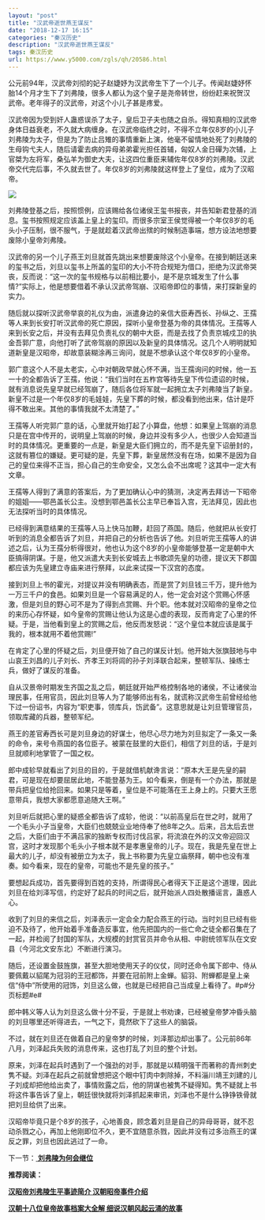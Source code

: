 ```yaml
---
layout: "post"
title: "汉武帝逝世燕王谋反"
date: "2018-12-17 16:15"
categories: "秦汉历史"
description: "汉武帝逝世燕王谋反"
tags: 秦汉历史
url: https://www.y5000.com/zgls/qh/20586.html
---
```






公元前94年，汉武帝刘彻的妃子赵婕妤为汉武帝生下了一个儿子。传闻赵婕妤怀胎14个月才生下了刘弗陵，很多人都认为这个皇子是尧帝转世，纷纷赶来祝贺汉武帝。老年得子的汉武帝，对这个小儿子甚是疼爱。

汉武帝因为受到奸人蛊惑误杀了太子，皇后卫子夫也随之自杀。得知真相的汉武帝身体日益衰老，不久就大病缠身。在汉武帝临终之时，不得不立年仅8岁的小儿子刘弗陵为太子，但是为了防止吕雉的事情重新上演，他毫不留情地处死了刘弗陵的生母钩弋夫人，随后请霍去病的异母弟弟霍光担任首辅，匈奴人金日磾为次辅，上官桀为左将军，桑弘羊为御史大夫，让这四位重臣来辅佐年仅8岁的刘弗陵。汉武帝交代完后事，不久就去世了。年仅8岁的刘弗陵就这样登上了皇位，成为了汉昭帝。

![](https://img.y5000.com/uploads/allimg/170502/8-1F502095I3149.jpg)

刘弗陵登基之后，按照惯例，应该赐给各位诸侯王玺书报丧，并告知新君登基的消息。玺书按照规定应该盖上皇上的玺印。而很多宗室王侯觉得被一个年仅8岁的毛头小子压制，很不服气，于是就趁着汉武帝出殡的时候制造事端，想方设法地想要废除小皇帝刘弗陵。

汉武帝的另一个儿子燕王刘旦就首先跳出来想要废除这个小皇帝。在接到朝廷送来的玺书之后，刘旦以玺书上所盖的玺印的大小不符合规矩为借口，拒绝为汉武帝哭丧，反而说：“这一次的玺书规格与以前相比要小，是不是京城发生了什么事情?”实际上，他是想要借着不承认汉武帝驾崩、汉昭帝即位的事情，来打探新皇的实力。

随后就以探听汉武帝举哀的礼仪为由，派遣身边的亲信大臣寿西长、孙纵之、王孺等人来到长安打听汉武帝的死亡原因，探听小皇帝登基为帝的具体情况。王孺等人来到长安之后，并没有去拜见负责礼仪的朝中大臣，而是去找了负责京城戍卫的执金吾郭广意，向他打听了武帝驾崩的原因以及新皇的具体情况。这几个人明明就知道新皇是汉昭帝，却故意装糊涂再三询问，就是不想承认这个年仅8岁的小皇帝。

郭广意这个人不是太老实，心中对朝政早就心怀不满，当王孺询问的时候，他一五一十的全都告诉了王孺，他说：“我们当时在五柞宫等待先皇下传位遗诏的时候，就有消息说先皇早就已经驾崩了，随后各位将军就一起拥立太子刘弗陵当了新皇。新皇不过是一个年仅8岁的毛娃娃，先皇下葬的时候，都没看到他出来，估计是吓得不敢出来。其他的事情我就不太清楚了。”

王孺等人听完郭广意的话，心里就开始打起了小算盘，他想：如果皇上驾崩的消息只是在宫中传开的，说明皇上驾崩的时候，身边并没有多少人，也很少人会知道当时的具体情况。更重要的一点是，新皇是大臣们拥立的，而不是先皇下诏册封的，这就有篡位的嫌疑。更可疑的是，先皇下葬，新皇居然没有在场，如果不是因为自己的皇位来得不正当，担心自己的生命安全，又怎么会不出席呢？这其中一定大有文章。

王孺等人得到了满意的答案后，为了更加确认心中的猜测，决定再去拜访一下昭帝的姐姐——鄂邑盖长公主。没想到鄂邑盖长公主早已奉旨入宫，无法拜见，因此也无法探听当时的具体情况。

已经得到满意结果的王孺等人马上快马加鞭，赶回了燕国。随后，他就把从长安打听到的消息全都告诉了刘旦，并把自己的分析也告诉了他。刘旦听完王孺等人的讲述之后，认为王孺分析得很对，他也认为这个8岁的小皇帝能够登基一定是朝中大臣搞得阴谋。于是，他又派遣大夫到长安城去上书歌颂先皇的功德，提议天下郡国都应该为先皇建立寺庙来进行祭拜，以此来试探一下汉宫的态度。

接到刘旦上书的霍光，对提议并没有明确表态，而是赏了刘旦钱三千万，提升他为一万三千户的食邑。如果刘旦是一个容易满足的人，他一定会对这个赏赐心怀感激，但是刘旦的野心可不是为了得到点赏赐、升个职。他本就对汉昭帝的皇帝之位的来历心存怀疑，如今皇帝的赏赐让他认为这是心虚的表现，反而肯定了心里的怀疑。于是，当他看到皇上的赏赐之后，他反而发怒说：“这个皇位本就应该是属于我的，根本就用不着他赏赐!”

在肯定了心里的怀疑之后，刘旦便开始了自己的谋反计划。他开始大张旗鼓地与中山哀王刘昌的儿子刘长、齐孝王刘将闾的孙子刘泽联合起来，整顿军队、操练士兵，做好了谋反的准备。

自从汉景帝时期发生齐国之乱之后，朝廷就开始严格控制各地的诸侯，不让诸侯治理民事，任用官员，因此刘旦等人为了能够师出有名，就谎称汉武帝生前曾经给他下过一份诏书，内容为“职吏事，领库兵，饬武备”。这意思就是让刘旦管理官员，领取库藏的兵器，整顿军纪。

燕王的差官寿西长可是刘旦身边的好谋士，他尽心尽力地为刘旦拟定了一条又一条的命令，来号令燕国的各位臣子。被蒙在鼓里的大臣们，相信了刘旦的话，于是刘旦就顺利地掌管了一国之权。

郎中成轸早就看出了刘旦的目的，于是就借机献谗言说：“原本大王是先皇的嗣君，可是现在却要屈居此地，不能登基为王。如今看来，倒是有一个办法，那就是带兵把皇位给抢回来。如果只是等着，皇位是不可能落在王上身上的。只要大王愿意带兵，我想大家都愿意追随大王啊。”

刘旦听后就把心里的疑惑全都告诉了成轸，他说：“以前高皇后在世之时，就用了一个毛头小子当皇帝，大臣们也兢兢业业地侍奉了他8年之久。后来，吕太后去世之后，大臣们由于不满吕家的独断专权而讨伐吕家，将流浪在外的汉文帝迎回汉宫，这时才发现那个毛头小子根本就不是孝惠皇帝的儿子。现在，我是先皇在世上最大的儿子，却没有被册立为太子，我上书称要为先皇立庙祭拜，朝中也没有准奏。如今看来，现在的皇帝，可能也不是先皇的孩子。”

要想起兵成功，首先要得到百姓的支持，所谓得民心者得天下正是这个道理，因此刘旦在给刘泽写信，约定好了起兵的时间之后，就开始派人四处散播谣言，蛊惑人心。

收到了刘旦的来信之后，刘泽表示一定会全力配合燕王的行动。当时刘旦已经有些迫不及待了，他开始着手准备造反事宜，他先把国内的一些亡命之徒全都召集在了一起，并检阅了封国的军队，大规模的封赏官员并命令从相、中尉统领军队在文安县（今河北文安东北）不断进行演习。

随后，还设置金鼓旌旗，甚至大胆地使用天子的仪仗，同时还命令属下郎中、侍从要佩戴以貂尾为冠羽的王冠都饰，并要在冠前附上金蝉。貂羽、附蝉都是皇上亲信“侍中”所使用的冠饰，刘旦这么做，也就是已经把自己当成皇上看待了。#p#分页标题#e#

郎中韩义等人认为刘旦这么做十分不妥，于是就上书劝谏，已经被皇帝梦冲昏头脑的刘旦哪里还听得进去，一气之下，竟然砍下了这些人的脑袋。

不过，就在刘旦还在做着自己的皇帝梦的时候，刘泽那边却出事了。公元前86年八月，刘泽起兵失败的消息传来，这也打乱了刘旦的整个计划。

原来，刘泽在起兵时遇到了一个强劲的对手，那就是以精明强干而著称的青州刺史隽不疑。刘泽在起兵之前就曾想把这个眼中钉肉中刺除掉，不料淄川靖王刘建的儿子刘成却把他给出卖了，事情败露之后，他的阴谋也被隽不疑得知。隽不疑就上书将这件事告诉了皇上，朝廷很快就将刘泽抓起来审讯，刘泽也不是什么铮铮铁骨就把刘旦给供了出来。

汉昭帝毕竟只是个8岁的孩子，心地善良，顾念着刘旦是自己的异母哥哥，就不忍动杀戮之心，再加上他刚即位不久，更不宜随意杀戮，因此并没有过多治燕王的谋反之罪，刘旦也因此逃过了一命。

下一节：[ **刘弗陵为何会继位**](https://www.y5000.com/zgls/qh/20587.html)

**推荐阅读：**

[**汉昭帝刘弗陵生平事迹简介 汉朝昭帝事件介绍**](https://www.y5000.com/zgls/qh/20590.html)

[**汉朝十八位皇帝故事档案大全解 细说汉朝风起云涌的故事**](https://www.y5000.com/zgls/qh/21041.html)
